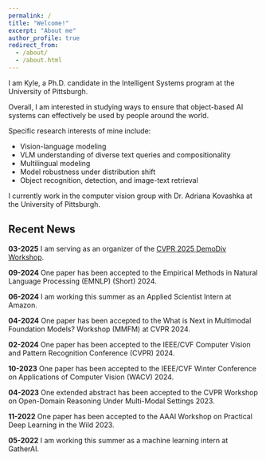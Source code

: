 ```yaml
---
permalink: /
title: "Welcome!"
excerpt: "About me"
author_profile: true
redirect_from: 
  - /about/
  - /about.html
---
```


I am Kyle, a Ph.D. candidate in the Intelligent Systems program at the University of Pittsburgh. 

Overall, I am interested in studying ways to ensure that object-based AI systems can effectively be used by people around the world. 

Specific research interests of mine include:
- Vision-language modeling 
- VLM understanding of diverse text queries and compositionality 
- Multilingual modeling
- Model robustness under distribution shift
- Object recognition, detection, and image-text retrieval

I currently work in the computer vision group with Dr. Adriana Kovashka at the University of Pittsburgh. 

## Recent News 

**03-2025** I am serving as an organizer of the [CVPR 2025 DemoDiv Workshop](https://sites.google.com/view/cvpr-2025-demodiv/). 

**09-2024** One paper has been accepted to the Empirical Methods in Natural Language Processing (EMNLP) (Short) 2024.

**06-2024** I am working this summer as an Applied Scientist Intern at Amazon.

**04-2024** One paper has been accepted to the What is Next in Multimodal Foundation Models? Workshop (MMFM) at CVPR 2024. 

**02-2024** One paper has been accepted to the IEEE/CVF Computer Vision and Pattern Recognition Conference (CVPR) 2024. 

**10-2023** One paper has been accepted to the IEEE/CVF Winter Conference on Applications of Computer Vision (WACV) 2024. 

**04-2023** One extended abstract has been accepted to the CVPR Workshop on Open-Domain Reasoning Under Multi-Modal Settings 2023. 

**11-2022** One paper has been accepted to the AAAI Workshop on Practical Deep Learning in the Wild 2023.  

**05-2022** I am working this summer as a machine learning intern at GatherAI.
